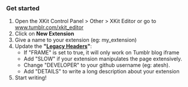 ### Get started
1. Open the XKit Control Panel > Other > XKit Editor
	or go to www.tumblr.com/xkit_editor
2. Click on **New Extension** 
3. Give a name to your extension (eg: my_extension) 
4. Update the **"[Legacy Headers](https://github.com/atesh/XKit/wiki/Legacy-Headers)"**:
	* If "FRAME" is set to true, it will only work on Tumblr blog iframe
	* Add "SLOW" if your extension manipulates the page extensively.
	* Change "DEVELOPER" to your github username (eg: atesh). 
	* Add "DETAILS" to write a long description about your extension
5. Start writing!